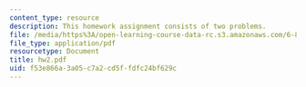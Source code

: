 ```yaml
---
content_type: resource
description: This homework assignment consists of two problems.
file: /media/https%3A/open-learning-course-data-rc.s3.amazonaws.com/6-897-selected-topics-in-cryptography-spring-2004/f53e866a3a05c7a2cd5ffdfc24bf629c_hw2.pdf
file_type: application/pdf
resourcetype: Document
title: hw2.pdf
uid: f53e866a-3a05-c7a2-cd5f-fdfc24bf629c
---
```

